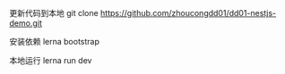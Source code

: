 更新代码到本地
git clone https://github.com/zhoucongdd01/dd01-nestjs-demo.git

安装依赖
lerna bootstrap

本地运行
lerna run dev


